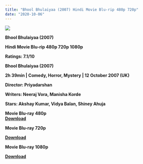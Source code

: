 ```yaml
---
title: "Bhool Bhulaiyaa (2007) Hindi Movie Blu-rip 480p 720p"
date: "2020-10-06"
---
```


[**![](https://1.bp.blogspot.com/-VIEsdqIMMUc/Xtnb9XCL78I/AAAAAAAACjU/PMFEbKb6Ct85LB7_h14ek9gepgAsT2gQACLcBGAsYHQ/s1600/Bhool_bhulaiyamovir.jpg)**](https://1.bp.blogspot.com/-VIEsdqIMMUc/Xtnb9XCL78I/AAAAAAAACjU/PMFEbKb6Ct85LB7_h14ek9gepgAsT2gQACLcBGAsYHQ/s1600/Bhool_bhulaiyamovir.jpg)

 **Bhool Bhulaiyaa (2007)**

**Hindi Movie Blu-rip 480p 720p 1080p**

**Ratings: 7.1/10**

**Bhool Bhulaiyaa (2007)**

**2h 39min | Comedy, Horror, Mystery | 12 October 2007 (UK)**

**Director: Priyadarshan**

**Writers: Neeraj Vora, Manisha Korde**

**Stars: Akshay Kumar, Vidya Balan, Shiney Ahuja**  

 **Movie Blu-ray 480p**  
**[Download](https://myglinks.xyz/6437)**  

 **Movie Blu-ray 720p** 

**[Download](https://movieslinks.xyz/YlhW4Fqug1)** 

 **Movie Blu-ray 1080p** 

**[Download](https://movieslinks.xyz/C59jI1SMqv)**

